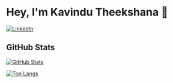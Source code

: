 # Hey, I'm Kavindu Theekshana 👋

[![LinkedIn](https://img.shields.io/badge/LinkedIn-kavindutheekshana-blue)](https://www.linkedin.com/in/kavindutheekshana)
<!-- [![YouTube](https://img.shields.io/badge/YouTube-USERNAME-red)](URL)
[![Stack Overflow](https://img.shields.io/badge/Stack%20Overflow-USERNAME-orange)](URL) -->

## GitHub Stats

[![GitHub Stats](https://github-readme-stats.vercel.app/api?username=KavinduTheekshana&show_icons=true&icon_color=805AD5&text_color=718096&bg_color=ffffff00&hide_title=true&include_all_commits=true&count_private=true&hide_border=true)](https://github.com/derickfelix)

[![Top Langs](https://github-readme-stats.vercel.app/api/top-langs/?username=KavinduTheekshana&layout=compact&icon_color=805AD5&text_color=718096&bg_color=ffffff00&hide_border=true&langs_count=7&hide=Blade)](https://github.com/derickfelix)



<!--### Hi there 👋


**KavinduTheekshana/KavinduTheekshana** is a ✨ _special_ ✨ repository because its `README.md` (this file) appears on your GitHub profile.

Here are some ideas to get you started:

- 🔭 I’m currently working on ...
- 🌱 I’m currently learning ...
- 👯 I’m looking to collaborate on ...
- 🤔 I’m looking for help with ...
- 💬 Ask me about ...
- 📫 How to reach me: ...
- 😄 Pronouns: ...
- ⚡ Fun fact: ...
-->

